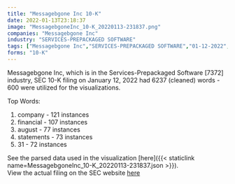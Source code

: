 ```yaml
---
title: "Messagebgone Inc 10-K"
date: 2022-01-13T23:18:37
image: "MessagebgoneInc_10-K_20220113-231837.png"
companies: "Messagebgone Inc"
industry: "SERVICES-PREPACKAGED SOFTWARE"
tags: ["Messagebgone Inc","SERVICES-PREPACKAGED SOFTWARE","01-12-2022","10-K"]
forms: "10-K"
---
```

Messagebgone Inc, which is in the Services-Prepackaged Software [7372] industry, SEC 10-K filing on January 12, 2022 had 6237 (cleaned) words - 600 were utilized for the visualizations.

Top Words:
1. company - 121 instances
2. financial - 107 instances
3. august - 77 instances
4. statements - 73 instances
5. 31 - 72 instances


See the parsed data used in the visualization [here]({{< staticlink name=MessagebgoneInc_10-K_20220113-231837.json >}}).  
View the actual filing on the SEC website [here](https://www.sec.gov/Archives/edgar/data/1655349/0001683168-22-000228.txt)